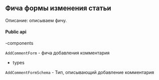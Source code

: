 ## Фича формы изменения статьи

Описание:
описываем фичу.

#### Public api


-components 

`AddCommentForm` - фича добавления комментария

- types

`AddCommentFormSchema` - Тип, описывающий добавление комментария
